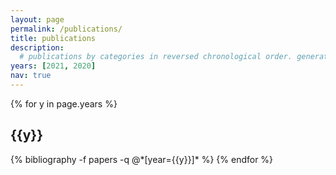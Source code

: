 ```yaml
---
layout: page
permalink: /publications/
title: publications
description: 
  # publications by categories in reversed chronological order. generated by jekyll-scholar.
years: [2021, 2020]
nav: true
---
```


<div class="publications">

{% for y in page.years %}
  <h2 class="year">{{y}}</h2>
  {% bibliography -f papers -q @*[year={{y}}]* %}
{% endfor %}

</div>
